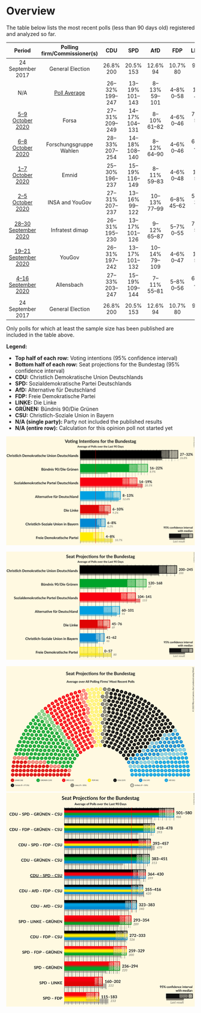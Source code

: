 # Overview

The table below lists the most recent polls (less than 90 days old) registered and analyzed so far.

| Period     | Polling firm/Commissioner(s) | CDU | SPD | AfD | FDP | LINKE | GRÜNEN | CSU |
|:----------:|:----------------------------:|:--:|:--:|:--:|:--:|:--:|:--:|:--:|
| 24 September 2017 | General Election | 26.8% <br> 200 | 20.5% <br> 153 | 12.6% <br> 94 | 10.7% <br> 80 | 9.2% <br> 69 | 8.9% <br> 67 | 6.2% <br> 46 |
| N/A | [Poll Average](average.html) | 26–32% <br> 199–247 | 13–19% <br> 101–143 | 8–13% <br> 59–101 | 4–8% <br> 0–58 | 6–10% <br> 41–77 | 17–22% <br> 128–172 | 5–8% <br> 41–62 |
| [5–9 October 2020](2020-10-09-Forsa.html) | Forsa | 27–31% <br> 209–249 | 14–17% <br> 104–131 | 8–10% <br> 61–82 | 4–6% <br> 0–46 | 7–9% <br> 54–74 | 18–22% <br> 140–172 | 6–8% <br> 44–62 |
| [6–8 October 2020](2020-10-08-ForschungsgruppeWahlen.html) | Forschungsgruppe Wahlen | 28–33% <br> 207–254 | 14–18% <br> 108–140 | 8–12% <br> 64–90 | 4–6% <br> 0–46 | 6–9% <br> 44–65 | 18–22% <br> 136–174 | 6–8% <br> 42–62 |
| [1–7 October 2020](2020-10-07-Emnid.html) | Emnid | 25–30% <br> 196–237 | 15–19% <br> 116–149 | 8–11% <br> 59–83 | 4–6% <br> 0–48 | 7–10% <br> 51–76 | 18–22% <br> 138–176 | 5–8% <br> 40–61 |
| [2–5 October 2020](2020-10-05-INSAandYouGov.html) | INSA and YouGov | 27–31% <br> 207–237 | 13–16% <br> 99–122 | 10–13% <br> 77–99 | 6–8% <br> 45–62 | 5–7% <br> 39–54 | 17–20% <br> 128–153 | 6–8% <br> 43–59 |
| [28–30 September 2020](2020-09-30-Infratestdimap.html) | Infratest dimap | 26–31% <br> 195–230 | 13–17% <br> 101–126 | 9–12% <br> 65–87 | 5–7% <br> 0–55 | 7–9% <br> 50–71 | 19–23% <br> 142–173 | 5–8% <br> 41–59 |
| [19–21 September 2020](2020-09-21-YouGov.html) | YouGov | 26–31% <br> 197–242 | 13–17% <br> 101–132 | 10–14% <br> 79–109 | 4–6% <br> 0–47 | 8–11% <br> 58–83 | 16–20% <br> 122–157 | 5–8% <br> 40–62 |
| [4–16 September 2020](2020-09-16-Allensbach.html) | Allensbach | 27–33% <br> 203–247 | 15–19% <br> 109–144 | 7–11% <br> 55–81 | 5–8% <br> 0–56 | 6–9% <br> 41–65 | 17–22% <br> 127–164 | 6–9% <br> 41–64 |
| 24 September 2017 | General Election | 26.8% <br> 200 | 20.5% <br> 153 | 12.6% <br> 94 | 10.7% <br> 80 | 9.2% <br> 69 | 8.9% <br> 67 | 6.2% <br> 46 |

Only polls for which at least the sample size has been published are included in the table above.

**Legend:**
+ **Top half of each row:** Voting intentions (95% confidence interval)
+ **Bottom half of each row:** Seat projections for the Bundestag (95% confidence interval)
+ **CDU:** Christlich Demokratische Union Deutschlands
+ **SPD:** Sozialdemokratische Partei Deutschlands
+ **AfD:** Alternative für Deutschland
+ **FDP:** Freie Demokratische Partei
+ **LINKE:** Die Linke
+ **GRÜNEN:** Bündnis 90/Die Grünen
+ **CSU:** Christlich-Soziale Union in Bayern
+ **N/A (single party):** Party not included the published results
+ **N/A (entire row):** Calculation for this opinion poll not started yet


![Graph with voting intentions not yet produced](average.png "Voting Intentions")

![Graph with seats not yet produced](average-seats.png "Seats")

![Graph with seating plan not yet produced](average-seating-plan.png "Seating Plan")
![Graph with coalitions seats not yet produced](average-coalitions-seats.png "Coalitions Seats")
